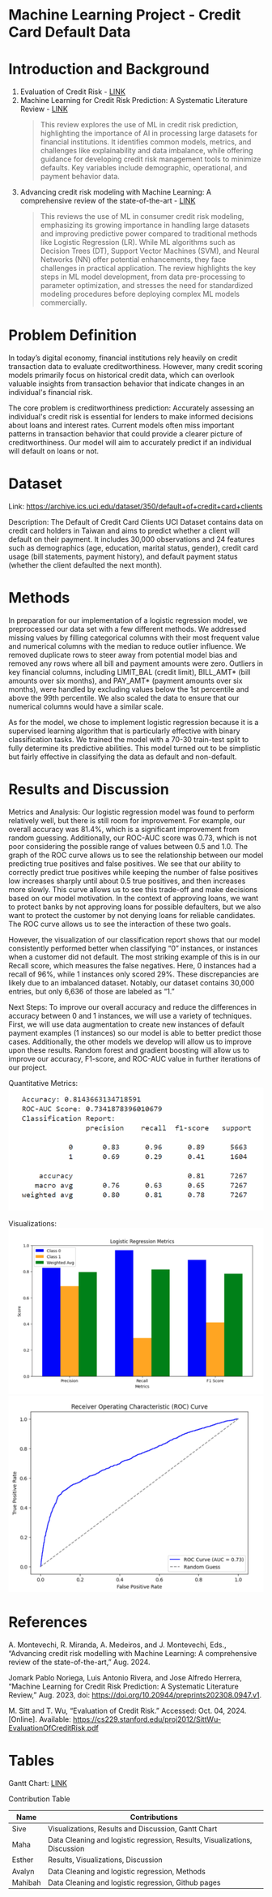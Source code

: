 # Machine Learning Project - Credit Card Default Data

# Introduction and Background

1. Evaluation of Credit Risk - [LINK](https://cs229.stanford.edu/proj2012/SittWu-EvaluationOfCreditRisk.pdf)
2. Machine Learning for Credit Risk Prediction: A Systematic Literature Review - [LINK](https://www.mdpi.com/2306-5729/8/11/169#)
   > This review explores the use of ML in credit risk prediction, highlighting the importance of AI in processing large datasets for financial institutions. It identifies common models, metrics, and challenges like explainability and data imbalance, while offering guidance for developing credit risk management tools to minimize defaults. Key variables include demographic, operational, and payment behavior data.
3. Advancing credit risk modeling with Machine Learning: A comprehensive review of the state-of-the-art - [LINK](https://www.sciencedirect.com/science/article/pii/S0952197624012405)
   > This reviews the use of ML in consumer credit risk modeling, emphasizing its growing importance in handling large datasets and improving predictive power compared to traditional methods like Logistic Regression (LR). While ML algorithms such as Decision Trees (DT), Support Vector Machines (SVM), and Neural Networks (NN) offer potential enhancements, they face challenges in practical application. The review highlights the key steps in ML model development, from data pre-processing to parameter optimization, and stresses the need for standardized modeling procedures before deploying complex ML models commercially.

# Problem Definition
In today’s digital economy, financial institutions rely heavily on credit transaction data to evaluate creditworthiness. However, many credit scoring models primarily focus on historical credit data, which can overlook valuable insights from transaction behavior that indicate changes in an individual's financial risk.

The core problem is creditworthiness prediction: Accurately assessing an individual's credit risk is essential for lenders to make informed decisions about loans and interest rates. Current models often miss important patterns in transaction behavior that could provide a clearer picture of creditworthiness. Our model will aim to accurately predict if an individual will default on loans or not.

# Dataset
Link: https://archive.ics.uci.edu/dataset/350/default+of+credit+card+clients

Description: The Default of Credit Card Clients UCI Dataset contains data on credit card holders in Taiwan and aims to predict whether a client will default on their payment. It includes 30,000 observations and 24 features such as demographics (age, education, marital status, gender), credit card usage (bill statements, payment history), and default payment status (whether the client defaulted the next month).

# Methods
In preparation for our implementation of a logistic regression model, we preprocessed our data set with a few different methods. We addressed missing values by filling categorical columns with their most frequent value and numerical columns with the median to reduce outlier influence. We removed duplicate rows to steer away from potential model bias and removed any rows where all bill and payment amounts were zero. Outliers in key financial columns, including LIMIT_BAL (credit limit), BILL_AMT* (bill amounts over six months), and PAY_AMT* (payment amounts over six months), were handled by excluding values below the 1st percentile and above the 99th percentile. We also scaled the data to ensure that our numerical columns would have a similar scale.

As for the model, we chose to implement logistic regression because it is a supervised learning algorithm that is particularly effective with binary classification tasks. We trained the model with a 70-30 train-test split to fully determine its predictive abilities. This model turned out to be simplistic but fairly effective in classifying the data as default and non-default.

# Results and Discussion
Metrics and Analysis: Our logistic regression model was found to perform relatively well, but there is still room for improvement. For example, our overall accuracy was 81.4%, which is a significant improvement from random guessing. Additionally, our ROC-AUC score was 0.73, which is not poor considering the possible range of values between 0.5 and 1.0. The graph of the ROC curve allows us to see the relationship between our model predicting true positives and false positives. We see that our ability to correctly predict true positives while keeping the number of false positives low increases sharply until about 0.5 true positives, and then increases more slowly. This curve allows us to see this trade-off and make decisions based on our model motivation. In the context of approving loans, we want to protect banks by not approving loans for possible defaulters, but we also want to protect the customer by not denying loans for reliable candidates. The ROC curve allows us to see the interaction of these two goals.

However, the visualization of our classification report shows that our model consistently performed better when classifying “0” instances, or instances when a customer did not default. The most striking example of this is in our Recall score, which measures the false negatives. Here, 0 instances had a recall of 96%, while 1 instances only scored 29%. These discrepancies are likely due to an imbalanced dataset. Notably, our dataset contains 30,000 entries, but only 6,636 of those are labeled as “1.” 

Next Steps:
To improve our overall accuracy and reduce the differences in accuracy between 0 and 1 instances, we will use a variety of techniques. First, we will use data augmentation to create new instances of default payment examples (1 instances) so our model is able to better predict those cases. Additionally, the other models we develop will allow us to improve upon these results. Random forest and gradient boosting will allow us to improve our accuracy, F1-score, and ROC-AUC value in further iterations of our project.

Quantitative Metrics:
![Metrics](image_one.png)

Visualizations:
![Visual One](image_two.png)
![Visual Two](image_three.png)

# References
A. Montevechi, R. Miranda, A. Medeiros, and J. Montevechi, Eds., “Advancing credit risk modelling with Machine Learning: A comprehensive review of the state-of-the-art,” Aug. 2024.

Jomark Pablo Noriega, Luis Antonio Rivera, and Jose Alfredo Herrera, “Machine Learning for Credit Risk Prediction: A Systematic Literature Review,” Aug. 2023, doi: https://doi.org/10.20944/preprints202308.0947.v1.

‌M. Sitt and T. Wu, “Evaluation of Credit Risk.” Accessed: Oct. 04, 2024. [Online]. Available: https://cs229.stanford.edu/proj2012/SittWu-EvaluationOfCreditRisk.pdf

# Tables
Gantt Chart: [LINK](https://docs.google.com/spreadsheets/d/1_VUAMo002Tv-8mLRiyFK3bGIlX5s4-en/edit?usp=sharing&ouid=112209367681545806735&rtpof=true&sd=true)

Contribution Table

|Name|Contributions|
|---|---|
|Sive|Visualizations, Results and Discussion, Gantt Chart|
|Maha|Data Cleaning and logistic regression, Results, Visualizations, Discussion|
|Esther|Results, Visualizations, Discussion|
|Avalyn|Data Cleaning and logistic regression, Methods|
|Mahibah|Data Cleaning and logistic regression, Github pages|



